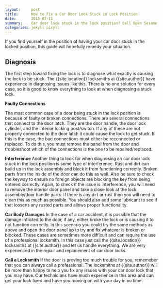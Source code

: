 ```yaml
---
layout:     post
title:      How to Fix a Car Door Lock Stuck in Lock Position
date:       2015-07-11
summary:    Car door lock stuck in the lock position? Call Open Sesame and we will have it fixed in no time.
categories: jekyll pixyll
---
```


If you find yourself in the position of having your car door stuck in the locked position, this guide will hopefully remedy your
situation.

## Diagnosis

The first step toward fixing the lock is to diagnose what exactly is causing the lock to be stuck. The {{site.location}} locksmiths
at {{site.author}} have experience in diagnosing issues like this. There is no one solution for every case, so it is good to know everything to look at when diagnosing a stuck lock.

**Faulty Connections**

The most common case of a door being stuck in the lock position is because of faulty or broken connections. There are several connections that connect to the door latch. They are the door handle, the door lock cylinder, and the interior locking post/switch. If any of these are not properly connected to the door latch it could cause the lock to get stuck. If this is the case, the bad connections must either be reconnected or replaced. To do this, you must remove the panel from the door and troubleshoot which of the connections is the one to be repaired/replaced. 

**Interference**
Another thing to look for when diagnosing an car door lock stuck in the lock position is some type of interference. Rust and dirt can build up in the lock assembly and block it from functioning correctly. Broken parts from the inside of the door can do this as well. Also be sure to check the keyway to ensure no foreign objects are blocking the key from being entered correctly. Again, to check if the issue is interference, you will need to remove the interior door panel and take a close look at the lock assembly/door handle parts. If there is any dirt or rust then you will need to clean this as much as possible. You should also add some lubricant to see if that loosens any rusted parts and allows proper functionality.

**Car Body Damages**
In the case of a car accident, it is possible that the damage inflicted to the door, if any, either broke the lock or is causing it to not function correctly. In this scenario you could try the same methods as above and open the door panel up to try and fix whatever is broken or blocked. These cases are sometimes more difficult and can require the use of a professional locksmith. In this case just call the {{site.location}} locksmiths at {{site.author}} and let us handle everything. We are very experienced in the repair and replacement of car door locks.

**Call a Locksmith**
If the door is proving too much trouble for you, rememeber that you can always call a professional. The locksmiths at {{site.author}} will be more than happy to help you fix any issues with your car door lock that you may have. Our technicians have much experience in this area and can get your lock fixed and have you moving on with your day in no time.



